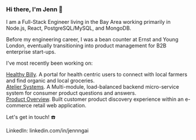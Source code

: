 ### Hi there, I'm Jenn 👋

I am a Full-Stack Engineer living in the Bay Area working primarily in Node.js, React, PostgreSQL/MySQL, and MongoDB. 

Before my engineering career, I was a bean counter at Ernst and Young London, eventually transitioning into product management for B2B enterprise start-ups.

I've most recently been working on:

[Healthy Billy](https://github.com/HealthyBilly/BillyHealthy). A portal for health centric users to connect with local farmers and find organic and local groceries.<br />
[Atelier Systems](https://github.com/Magnificent-Malasada/QuestionsAndAnswers). A Multi-module, load-balanced backend micro-service system for consumer product questions and answers.<br />
[Product Overview](https://github.com/KindredKoalas/frontendcapstone). Built customer product discovery experience within an e-commerce retail web application.

Let's get in touch! ☎️

LinkedIn: linkedin.com/in/jennngai
